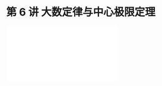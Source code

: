 # 第 6 讲 大数定律与中心极限定理

<object data="概率论与数理统计 第 6 讲.pdf" type="application/pdf" width="150%" height="800">
    <embed src="概率论与数理统计 第 6 讲.pdf" type="application/pdf" />
</object>